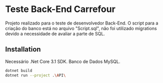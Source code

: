 # Teste Back-End Carrefour

Projeto realizado para o teste de desenvolvedor Back-End.
O script para a criação do banco está no arquivo "Script.sql", não foi utilizado migrations devido a necessidade de avaliar a parte de SQL.

## Installation

Necessário .Net Core 3.1 SDK.
Banco de Dados MySQL.

```bash
dotnet build
dotnet run --project .\API\
```
